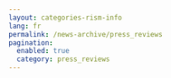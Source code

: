 ```yaml
---
layout: categories-rism-info
lang: fr
permalink: /news-archive/press_reviews
pagination: 
  enabled: true
  category: press_reviews
---
```

